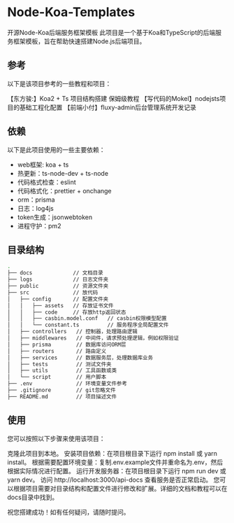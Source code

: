 # Node-Koa-Templates

开源Node-Koa后端服务框架模板
此项目是一个基于Koa和TypeScript的后端服务框架模板，旨在帮助快速搭建Node.js后端项目。

## 参考
以下是该项目参考的一些教程和项目：

【东方骏:】Koa2 + Ts 项目结构搭建 保姆级教程
【写代码的Mokel】nodejsts项目的基础工程化配置
【前端小付】fluxy-admin后台管理系统开发记录

## 依赖
以下是此项目使用的一些主要依赖：

- web框架: koa + ts
- 热更新：ts-node-dev + ts-node
- 代码格式检查：eslint
- 代码格式化：prettier + onchange
- orm：prisma
- 日志：log4js
- token生成：jsonwebtoken
- 进程守护：pm2

## 目录结构
```sh
.
├── docs             // 文档目录
├── logs             // 日志文件夹
├── public           // 资源文件夹
├── src              // 放代码
│   ├── config       // 配置文件夹
│   │   ├── assets   // 存放证书文件
│   │   ├── code     // 存放http返回状态
│   │   ├── casbin.model.conf   // casbin权限模型配置
│   │   └── constant.ts         // 服务程序全局配置文件
│   ├── controllers   // 控制器，处理路由逻辑 
│   ├── middlewares   // 中间件，请求预处理逻辑，例如权限验证 
│   ├── prisma        // 数据库访问ORM层 
│   ├── routers       // 路由定义 
│   ├── services      // 数据服务层，处理数据库业务
│   ├── tests         // 测试文件夹
│   ├── utils         // 工具函数或类 
│   └── script        // 用户脚本 
├── .env              // 环境变量文件参考
├── .gitignore        // git忽略文件
├── README.md         // 项目描述文件
```
##  使用

您可以按照以下步骤来使用该项目：

克隆此项目到本地。
安装项目依赖：在项目根目录下运行 npm install 或 yarn install。
根据需要配置环境变量：复制.env.example文件并重命名为.env，然后根据实际情况进行配置。
运行开发服务器：在项目根目录下运行 npm run dev 或 yarn dev。
访问 http://localhost:3000/api-docs 查看服务是否正常启动。
您可以根据项目需要对目录结构和配置文件进行修改和扩展。详细的文档和教程可以在docs目录中找到。

祝您搭建成功！如有任何疑问，请随时提问。
